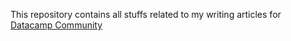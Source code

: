 This repository contains all stuffs related to my writing articles for [Datacamp Community](https://www.datacamp.com/community/tutorials)
